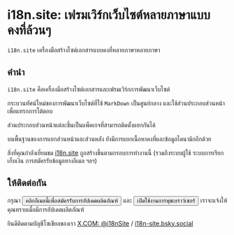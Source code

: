 # i18n.site: เฟรมเวิร์กเว็บไซต์หลายภาษาแบบคงที่ล้วนๆ

`i18n.site` เครื่องมือสร้างไซต์เอกสารแบบคงที่หลายภาษาหลายภาษา

## คำนำ

`i18n.site` คือเครื่องมือสร้างไซต์เอกสารและเฟรมเวิร์กการพัฒนาเว็บไซต์

กระบวนทัศน์ใหม่ของการพัฒนาเว็บไซต์ที่ใช้ `MarkDown` เป็นศูนย์กลาง และใช้ส่วนประกอบส่วนหน้าเพื่อแทรกการโต้ตอบ

ส่วนประกอบส่วนหน้าแต่ละชิ้นเป็นแพ็คเกจที่สามารถติดตั้งแยกกันได้

บนพื้นฐานของการแยกส่วนหน้าและส่วนหลัง ยังมีการแยกเนื้อหาคงที่และข้อมูลไดนามิกอีกด้วย

สิ่งที่คุณกำลังเยี่ยมชม [i18n.site](/) ถูกสร้างขึ้นตามกรอบการทำงานนี้ (รวมถึงระบบผู้ใช้ ระบบการเรียกเก็บเงิน การสมัครรับข้อมูลทางอีเมล ฯลฯ)

## ให้ติดต่อกัน

กรุณา <button onclick="mailsub()">คลิกอีเมลนี้เพื่อสมัครรับการอัปเดตผลิตภัณฑ์</button> และ <button onclick="webpush()">เปิดใช้งานการพุชเบราว์เซอร์</button> เราจะแจ้งให้คุณทราบเมื่อมีการอัปเดตผลิตภัณฑ์

ยินดีติดตามบัญชีโซเชียลของเรา [X.COM: @i18nSite](https://x.com/i18nSite) / [i18n-site.bsky.social](https://bsky.app/profile/i18n-site.bsky.social)